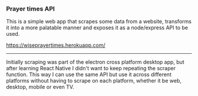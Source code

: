 ### Prayer times API

This is a simple web app that scrapes some data from a website, transforms it into a more palatable manner and exposes it as a node/express API to be used.

https://wiseprayertimes.herokuapp.com/

___

Initially scraping was part of the electron cross platform desktop app, but after learning React Native I didn't want to keep repeating the scraper function. This way I can use the same API but use it across different platforms without having to scrape on each platform, whether it be web, desktop, mobile or even TV.